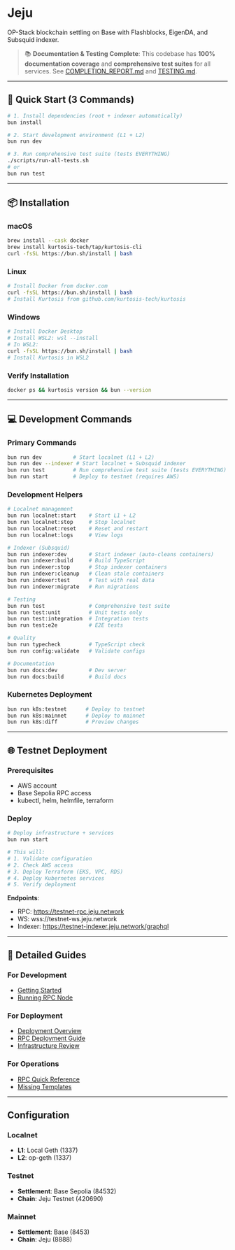 # Jeju

OP-Stack blockchain settling on Base with Flashblocks, EigenDA, and Subsquid indexer.

> 📚 **Documentation & Testing Complete**: This codebase has **100% documentation coverage** and **comprehensive test suites** for all services. See [COMPLETION_REPORT.md](./COMPLETION_REPORT.md) and [TESTING.md](./TESTING.md).

---

## 🚀 Quick Start (3 Commands)

```bash
# 1. Install dependencies (root + indexer automatically)
bun install

# 2. Start development environment (L1 + L2)
bun run dev

# 3. Run comprehensive test suite (tests EVERYTHING)
./scripts/run-all-tests.sh
# or
bun run test
```

---

## 📦 Installation

### macOS
```bash
brew install --cask docker
brew install kurtosis-tech/tap/kurtosis-cli
curl -fsSL https://bun.sh/install | bash
```

### Linux
```bash
# Install Docker from docker.com
curl -fsSL https://bun.sh/install | bash
# Install Kurtosis from github.com/kurtosis-tech/kurtosis
```

### Windows
```bash
# Install Docker Desktop
# Install WSL2: wsl --install
# In WSL2:
curl -fsSL https://bun.sh/install | bash
# Install Kurtosis in WSL2
```

### Verify Installation
```bash
docker ps && kurtosis version && bun --version
```

---

## 💻 Development Commands

### Primary Commands

```bash
bun run dev          # Start localnet (L1 + L2)
bun run dev --indexer # Start localnet + Subsquid indexer
bun run test         # Run comprehensive test suite (tests EVERYTHING)
bun run start        # Deploy to testnet (requires AWS)
```

### Development Helpers

```bash
# Localnet management
bun run localnet:start    # Start L1 + L2
bun run localnet:stop     # Stop localnet
bun run localnet:reset    # Reset and restart
bun run localnet:logs     # View logs

# Indexer (Subsquid)
bun run indexer:dev       # Start indexer (auto-cleans containers)
bun run indexer:build     # Build TypeScript
bun run indexer:stop      # Stop indexer containers
bun run indexer:cleanup   # Clean stale containers
bun run indexer:test      # Test with real data
bun run indexer:migrate   # Run migrations

# Testing
bun run test              # Comprehensive test suite
bun run test:unit         # Unit tests only
bun run test:integration  # Integration tests
bun run test:e2e          # E2E tests

# Quality
bun run typecheck         # TypeScript check
bun run config:validate   # Validate configs

# Documentation
bun run docs:dev          # Dev server
bun run docs:build        # Build docs
```

### Kubernetes Deployment

```bash
bun run k8s:testnet      # Deploy to testnet
bun run k8s:mainnet      # Deploy to mainnet  
bun run k8s:diff         # Preview changes
```

---

## 🌐 Testnet Deployment

### Prerequisites
- AWS account
- Base Sepolia RPC access
- kubectl, helm, helmfile, terraform

### Deploy

```bash
# Deploy infrastructure + services
bun run start

# This will:
# 1. Validate configuration
# 2. Check AWS access
# 3. Deploy Terraform (EKS, VPC, RDS)
# 4. Deploy Kubernetes services
# 5. Verify deployment
```

**Endpoints**:
- RPC: https://testnet-rpc.jeju.network
- WS: wss://testnet-ws.jeju.network
- Indexer: https://testnet-indexer.jeju.network/graphql

---

## 📖 Detailed Guides

### For Development
- [Getting Started](./documentation/getting-started/quick-start.md)
- [Running RPC Node](./documentation/developers/run-rpc-node.md)

### For Deployment
- [Deployment Overview](./documentation/deployment/overview.md)
- [RPC Deployment Guide](./RPC_DEPLOYMENT.md)
- [Infrastructure Review](./DEPLOYMENT_READINESS_REPORT.md)

### For Operations
- [RPC Quick Reference](./kubernetes/RPC_QUICK_REFERENCE.md)
- [Missing Templates](./kubernetes/helm/MISSING_TEMPLATES.md)

---

## Configuration

### Localnet
- **L1**: Local Geth (1337)
- **L2**: op-geth (1337)

### Testnet
- **Settlement**: Base Sepolia (84532)
- **Chain**: Jeju Testnet (420690)

### Mainnet
- **Settlement**: Base (8453)
- **Chain**: Jeju (8888)